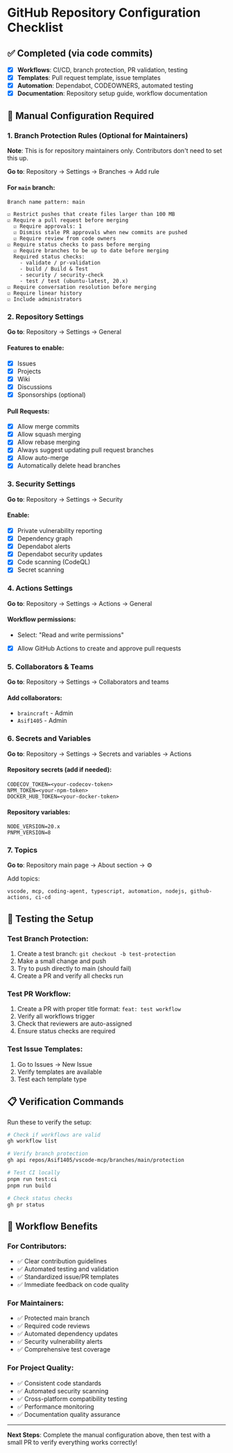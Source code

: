 # GitHub Repository Configuration Checklist

## ✅ Completed (via code commits)
- [x] **Workflows**: CI/CD, branch protection, PR validation, testing
- [x] **Templates**: Pull request template, issue templates
- [x] **Automation**: Dependabot, CODEOWNERS, automated testing
- [x] **Documentation**: Repository setup guide, workflow documentation

## 🔧 Manual Configuration Required

### 1. Branch Protection Rules (Optional for Maintainers)
**Note**: This is for repository maintainers only. Contributors don't need to set this up.

**Go to**: Repository → Settings → Branches → Add rule

#### For `main` branch:
```
Branch name pattern: main

☑️ Restrict pushes that create files larger than 100 MB
☑️ Require a pull request before merging
  ☑️ Require approvals: 1
  ☑️ Dismiss stale PR approvals when new commits are pushed
  ☑️ Require review from code owners
☑️ Require status checks to pass before merging
  ☑️ Require branches to be up to date before merging
  Required status checks:
    - validate / pr-validation
    - build / Build & Test
    - security / security-check
    - test / test (ubuntu-latest, 20.x)
☑️ Require conversation resolution before merging
☑️ Require linear history
☑️ Include administrators
```

### 2. Repository Settings
**Go to**: Repository → Settings → General

#### Features to enable:
- [x] Issues
- [x] Projects  
- [x] Wiki
- [x] Discussions
- [x] Sponsorships (optional)

#### Pull Requests:
- [x] Allow merge commits
- [x] Allow squash merging  
- [x] Allow rebase merging
- [x] Always suggest updating pull request branches
- [x] Allow auto-merge
- [x] Automatically delete head branches

### 3. Security Settings
**Go to**: Repository → Settings → Security

#### Enable:
- [x] Private vulnerability reporting
- [x] Dependency graph
- [x] Dependabot alerts
- [x] Dependabot security updates
- [x] Code scanning (CodeQL)
- [x] Secret scanning

### 4. Actions Settings
**Go to**: Repository → Settings → Actions → General

#### Workflow permissions:
- Select: "Read and write permissions"
- [x] Allow GitHub Actions to create and approve pull requests

### 5. Collaborators & Teams
**Go to**: Repository → Settings → Collaborators and teams

#### Add collaborators:
- `braincraft` - Admin
- `Asif1405` - Admin

### 6. Secrets and Variables
**Go to**: Repository → Settings → Secrets and variables → Actions

#### Repository secrets (add if needed):
```
CODECOV_TOKEN=<your-codecov-token>
NPM_TOKEN=<your-npm-token>
DOCKER_HUB_TOKEN=<your-docker-token>
```

#### Repository variables:
```
NODE_VERSION=20.x
PNPM_VERSION=8
```

### 7. Topics
**Go to**: Repository main page → About section → ⚙️

Add topics:
```
vscode, mcp, coding-agent, typescript, automation, nodejs, github-actions, ci-cd
```

## 🧪 Testing the Setup

### Test Branch Protection:
1. Create a test branch: `git checkout -b test-protection`
2. Make a small change and push
3. Try to push directly to main (should fail)
4. Create a PR and verify all checks run

### Test PR Workflow:
1. Create a PR with proper title format: `feat: test workflow`
2. Verify all workflows trigger
3. Check that reviewers are auto-assigned
4. Ensure status checks are required

### Test Issue Templates:
1. Go to Issues → New Issue
2. Verify templates are available
3. Test each template type

## 📋 Verification Commands

Run these to verify the setup:

```bash
# Check if workflows are valid
gh workflow list

# Verify branch protection
gh api repos/Asif1405/vscode-mcp/branches/main/protection

# Test CI locally
pnpm run test:ci
pnpm run build

# Check status checks
gh pr status
```

## 🚀 Workflow Benefits

### For Contributors:
- ✅ Clear contribution guidelines
- ✅ Automated testing and validation
- ✅ Standardized issue/PR templates
- ✅ Immediate feedback on code quality

### For Maintainers:
- ✅ Protected main branch
- ✅ Required code reviews
- ✅ Automated dependency updates
- ✅ Security vulnerability alerts
- ✅ Comprehensive test coverage

### For Project Quality:
- ✅ Consistent code standards
- ✅ Automated security scanning
- ✅ Cross-platform compatibility testing
- ✅ Performance monitoring
- ✅ Documentation quality assurance

---

**Next Steps**: Complete the manual configuration above, then test with a small PR to verify everything works correctly!
